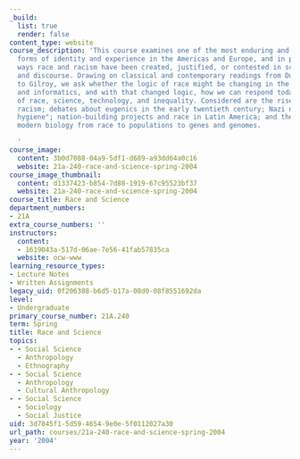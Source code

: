 ```yaml
---
_build:
  list: true
  render: false
content_type: website
course_description: 'This course examines one of the most enduring and influential
  forms of identity and experience in the Americas and Europe, and in particular the
  ways race and racism have been created, justified, or contested in scientific practice
  and discourse. Drawing on classical and contemporary readings from Du Bois to Gould
  to Gilroy, we ask whether the logic of race might be changing in the world of genomics
  and informatics, and with that changed logic, how we can respond today to new configurations
  of race, science, technology, and inequality. Considered are the rise of evolutionary
  racism; debates about eugenics in the early twentieth century; Nazi notions of "racial
  hygiene"; nation-building projects and race in Latin America; and the movement in
  modern biology from race to populations to genes and genomes.

  '
course_image:
  content: 3b0d7088-04a9-5df1-d689-a93dd64a0c16
  website: 21a-240-race-and-science-spring-2004
course_image_thumbnail:
  content: d1337423-b854-7d88-1919-67c95523bf37
  website: 21a-240-race-and-science-spring-2004
course_title: Race and Science
department_numbers:
- 21A
extra_course_numbers: ''
instructors:
  content:
  - 1619043a-517d-06ae-7e56-41fab57835ca
  website: ocw-www
learning_resource_types:
- Lecture Notes
- Written Assignments
legacy_uid: 0f206388-b6d5-b17a-08d0-08f8551692da
level:
- Undergraduate
primary_course_number: 21A.240
term: Spring
title: Race and Science
topics:
- - Social Science
  - Anthropology
  - Ethnography
- - Social Science
  - Anthropology
  - Cultural Anthropology
- - Social Science
  - Sociology
  - Social Justice
uid: 3d7845f1-5d59-4654-9e0e-5f0112027a30
url_path: courses/21a-240-race-and-science-spring-2004
year: '2004'
---
```


